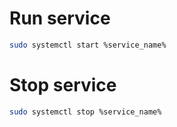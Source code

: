 # Run service

```bash
sudo systemctl start %service_name%
```

# Stop service

```bash
sudo systemctl stop %service_name%
```
